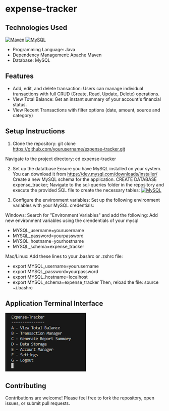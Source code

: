 # expense-tracker

## Technologies Used
[![Maven](https://img.shields.io/badge/Maven-%23C71A36.svg?logo=apache-maven&logoColor=white)](https://maven.apache.org/)
[![MySQL](https://img.shields.io/badge/MySQL-%2300758F.svg?logo=mysql&logoColor=white)](https://www.mysql.com/)
- Programming Language: Java
- Dependency Management: Apache Maven
- Database: MySQL

## Features
- Add, edit, and delete transaction: Users can manage individual transactions with full CRUD (Create, Read, Update, Delete) operations.
- View Total Balance: Get an instant summary of your account's financial status.
- View Recent Transactions with filter options (date, amount, source and category)

## Setup Instructions
1. Clone the repository:
git clone https://github.com/yourusername/expense-tracker.git

Navigate to the project directory:
cd expense-tracker

2. Set up the datatbase
Ensure you have MySQL installed on your system. You can download it from https://dev.mysql.com/downloads/installer/
Create a new MySQL schema for the application. CREATE DATABASE expense_tracker;
Navigate to the sql-queries folder in the repository and execute the provided SQL file to create the necessary tables: 
[![MySQL](https://img.shields.io/badge/MySQL-%2300758F.svg?logo=mysql&logoColor=white)](expense_tracker/sql_queries/sql-queries.sql)

3. Configure the environment variables:
Set up the following environment variables with your MySQL credentials:

Windows: Search for "Environment Variables" and add the following:
Add new environment variables using the crendentials of your mysql
- MYSQL_username=yourusername
- MYSQL_password=yourpassword
- MYSQL_hostname=yourhostname
- MYSQL_schema=expense_tracker

Mac/Linux: Add these lines to your .bashrc or .zshrc file:
- export MYSQL_username=yourusername
- export MYSQL_password=yourpassword
- export MYSQL_hostname=localhost
- export MYSQL_schema=expense_tracker
Then, reload the file: source ~/.bashrc

## Application Terminal Interface
![Terminal Interface](expense_tracker/public/assets/screenshots/terminal-interface.png)

## Contributing
Contributions are welcome! Please feel free to fork the repository, open issues, or submit pull requests.
